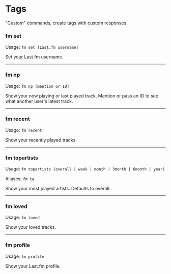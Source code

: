 # Tags

"Custom" commands, create tags with custom responses.

### fm set

Usage: `fm set [Last.fm username]`

Set your Last.fm username.

---

### fm np

Usage: `fm np [mention or ID]`

Show your now playing or last played track. Mention or pass an ID to see what
another user's latest track.

---

### fm recent

Usage: `fm recent`

Show your recently played tracks.

---

### fm topartists

Usage: `fm topartists (overall | week | month | 3month | 6month | year)`

Aliases: `fm ta`

Show your most played artists. Defaults to overall.

---

### fm loved

Usage: `fm loved`

Show your loved tracks.

---

### fm profile

Usage: `fm profile`

Show your Last.fm profile.

